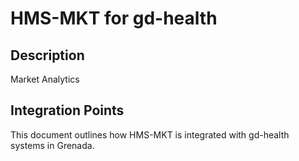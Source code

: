 # HMS-MKT for gd-health

## Description

Market Analytics

## Integration Points

This document outlines how HMS-MKT is integrated with gd-health systems in Grenada.
